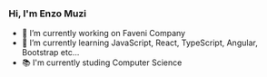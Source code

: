### Hi, I'm Enzo Muzi

- 🔭 I’m currently working on Faveni Company
- 🌱 I’m currently learning JavaScript, React, TypeScript, Angular, Bootstrap etc...
- 📚 I'm currently studing Computer Science

